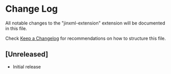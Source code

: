 # Change Log

All notable changes to the "jinxml-extension" extension will be documented in this file.

Check [Keep a Changelog](http://keepachangelog.com/) for recommendations on how to structure this file.

## [Unreleased]

- Initial release